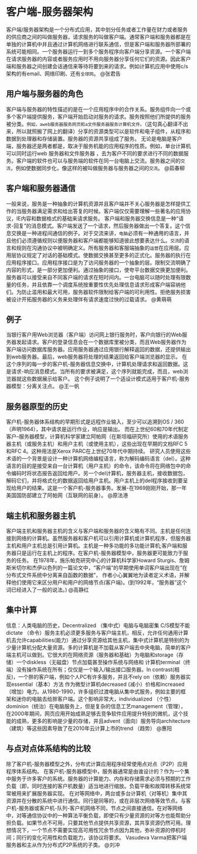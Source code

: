 # 客户端-服务器架构

客户端/服务器架构是一个分布式应用，其中划分任务或者工作量在财力或者服务的供应商之间的叫做服务器，请求服务的叫做客户端。通常客户端和服务器都是在单独的计算机中并且通过计算机网络进行联系通信，但是客户端和服务器所部署的系统可能相同。一个服务器运行一到多个服务程序向客户端分享资源。一个客户端在请求服务器的内容或者服务应用时不用向服务器分享任何它们的资源。因此客户端和服务器之间创建会话通信来等待将要到来的请求。例如计算机应用中使用c/s架构的有email、网络印刷、还有`全球网`。
@张君告
## 用户端与服务器的角色

客户端与服务器的特性描述的是在一个应用程序中的合作关系。服务组件向一个或多个客户端提供服务，客户端开始启动对服务的请求。服务按照他们所提供的服务被分类。`例如，aweb服务器服务网页和a文件服务器服务计算机文件。`（这句真心翻译不出来，所以就照搬了网上的翻译）分享的资源类型可以是软件和电子组件，从程序和数据到处理器和存储装置。服务器的资源共享组成了服务。
无论是电脑是客户端，服务器还是两者都是，取决于服务机能的应用程序的性质。例如，单台计算机可以同时运行web 服务器和文件服务器 ，去为客户不同的要求进行不同的数据服务。客户端的软件也可以与服务端的软件在同一台电脑上交流。服务器之间的`交流`，例如使数据同步化，像这样的被叫做服务器与服务器之间的`交流`。
@茹春柳
## 客户端和服务器通信

一般来说，服务是一种抽象的计算机资源并且客户端并不关心服务器是怎样提供工作的当服务器满足需求和给出答复的时候。客户端仅仅需要理解一些著名的应用协议，IE内容和数据格式的基础来请求服务。
客户端和服务器交换信息是一种“请求-回复”的消息模式。客户端发送了一个请求，然后服务器做出一个答复。这个信息交换是一种进程间通信的例子。对于交流来讲，`电脑`必须有一种通用的语言，并且他们必须遵循规则以便服务器和客户端都能够知道彼此想要表达什么。`交流`的语言和规则在沟通协议中被明确定义。所有服务器和客服端抽象的`运营`在应用层。应用层协议规定了对话的基础模式。使数据交换甚至更多的正式化。服务器的执行在应用程序接口。应用程序接口是为了访问服务器的一个抽象的层。限制交流明确了内容的形式，是一部分更加便利。通过抽象的接口，使夸平台数据交换更加便利。
服务器可以接受来自不同客户端的请求在短时间内。一台电脑可以随时处理有限数量的任务，并且依靠一个调度系统按重要性优先处理信息请求形成客户端容纳他们。为防止滥用和最大可用，服务器软件限制给客户端的可利用性。拒绝服务损害被设计开拓服务器的义务来处理伴有请求速度过快的过载请求。
@黄萌萌
## 例子

当银行客户用Web浏览器（客户端）访问网上银行服务时，客户向银行的Web服务器发起请求。客户的登录信息会在一个数据库里被分类，而且Web服务器作为客户端访问数据库服务器。应用服务器通过应用银行解释返回的数据，还提供输出到web服务器。最后，web服务器将处理的结果返回给客户端浏览器的显示。
在这个序列的每一步的客户机-服务器信息交换中，计算机处理请求和返回数据。这是请求-响应消息模式。当所有的要求被满足，这个序列就能完成，而且，web浏览器就这些数据展示给客户。
这个例子说明了一个适设计模式适用于客户机-服务器模型：分离关注点。
@王一帆
## 服务器原型的历史

客户机-服务器体系结构的早期形式是远程作业输入，至少可以追溯到OS / 360（声明1964），其中请求是运行作业，响应是输出。
而在上世纪60和70年代制定客户–服务器模型，计算机科学家建立阿帕网（在斯坦福研究所）使用的术语服务器主机（或服务主机）和用户主机（或使用主机），这些出现在早期的文档RFC 5和RFC 4。这种用法是Xerox PARC在上世纪70年代中期持续。
研究人员使用这些术语的一个背景是设计一种计算机网络编程语言，称为解码编码语言（del）。这种语言的目的是接受来自一台计算机（用户主机）的命令，该命令将在网络包中的命令编码时将状态报告返回给用户。另一个del计算机，服务器主机，接收数据包，解码它们，并将格式化的数据返回给用户主机。用户主机上的del程序接收到要呈现给用户的结果。这是一个客户机-服务器事务。发展-在1969刚刚开始，那一年美国国防部建立了阿帕网（互联网的前身）。
@原法港
## 端主机和服务器主机

客户端主机和服务器主机的含义与客户端和服务器的含义略有不同。主机是任何连接到网络的计算机。虽然服务器和客户机可以引用计算机或计算机程序，但服务器主机和用户主机总是引用计算机。主机是一种多功能的多功能计算机;客户端和服务器只是运行在主机上的程序。在客户机-服务器模型中，服务器更可能致力于服务的任务。
在1978年，施乐帕克研究中心的计算机科学家Howard Sturgis、詹姆斯米切尔和杰伊以色列的一篇论文中，“客户端”的早期使用单词客户端出现在“在分布式文件系统中分离来自函数的数据”，
作者小心翼翼地为读者定义术语，并解释他们使用它来区分用户和用户的网络节点(客户端)。(到1992年，“服务器”这个词已经进入了一般的说法。)
@高静红

## 集中计算

信息：人类电脑的历史，Decentralized （集中式）电脑与电脑密集
C/S模型不能dictate （命令）服务主机必须更多服务与客户端主机，相反，允许任何通用计算机去允许capabilities(能力）通过分享资源给其他主机，集中式计算机是特别的为少量计算机分配大量资源。多的计算机是不加载从客户端去中央电脑，简单的客户端主机可以做到。它很大的在网络资源（服务器和基础）为电脑和storage（存储）一个diskless（无磁盘）节点加载甚至操作系统与网络和 计算机terminal（终端）没有操作系统在所有；仅仅是一个输入/输出接口服务器。In contrast(相反)，一个胖的客户端，例如个人PC有许多服务，并且不rely on（依赖）服务器实现essential（基本）方法
作为微型计算机decreased (减小）价格和increased（增加）电力。从1980-1990，许多组织过渡电脑从集中式服务，例如主要的框架和迷你的电脑去给胖客户端。这个影响非常大，individualized （个性）dominion（统治）在电脑服务上，但是复杂的信息工艺management（管理），在2000年期间，网页应用开始成熟足够去竞争软件应用提升特别的微机，这个技能的成熟，更多的影响是少量的存储，并且advent（面向）服务导向architecture（建筑）等这些因素导致了在2010年云计算上市的trend （趋势）
@惠阳

## 与点对点体系结构的比较

除了客户机-服务器模型之外，分布式计算应用程序经常使用点对点（P2P）应用程序体系结构。
在客户机-服务器模型中，服务器通常是由谁设计的？作为一个集中服务于许多客户的系统。服务器的计算能力、内存和存储需求必须与预期的工作负载（即，同时连接的客户机数量）适当地进行缩放。负载平衡和故障转移系统常常被用来扩展服务器实现。
在对等网络中，两台或多台计算机（对等机）集中其资源并在分散的系统中进行通信。同行是同等的，或在非层次网络等效节点。与客户机-服务器或客户机-队列-客户机网络不同，节点之间直接通信。在对等网络中，对等通信协议中的一种算法平衡负载，即使只有少量资源的对等方也能帮助分担负载。如果节点不可用，只要其他节点提供共享资源，其共享资源仍然可用。理想情况下，一个节点不需要实现高可用性冗余节点因为其他，弥补资源的停机时间；同行的变化可用性和负载能力，该协议将要求。
Vasudeva Varma把客户端服务器和主从作为分布式P2P系统的子类。
@刘冲